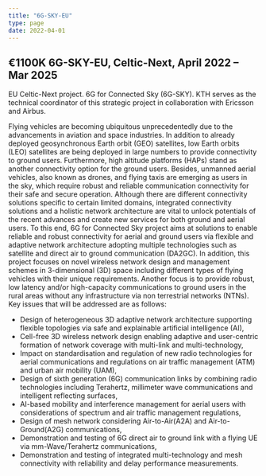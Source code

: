 ```yaml
---
title: "6G-SKY-EU"
type: page
date: 2022-04-01
---
```


## €1100K 6G-SKY-EU, Celtic-Next, April 2022 – Mar 2025

EU Celtic-Next project. 6G for Connected Sky (6G-SKY). KTH serves as the technical coordinator of this strategic project in collaboration with Ericsson and Airbus.

<!--more-->

Flying vehicles are becoming ubiquitous unprecedentedly due to the advancements in aviation and space industries. In addition to already deployed geosynchronous Earth orbit (GEO) satellites, low Earth orbits (LEO) satellites are being deployed in large numbers to provide connectivity to ground users. Furthermore, high altitude platforms (HAPs) stand as another connectivity option for the ground users. Besides, unmanned aerial vehicles, also known as drones, and flying taxis are emerging as users in the sky, which require robust and reliable communication connectivity for their safe and secure operation. Although there are different connectivity solutions specific to certain limited domains, integrated connectivity solutions and a holistic network architecture are vital to unlock potentials of the recent advances and create new services for both ground and aerial users. To this end, 6G for Connected Sky project aims at solutions to enable reliable and robust connectivity for aerial and ground users via flexible and adaptive network architecture adopting multiple technologies such as satellite and direct air to ground communication (DA2GC). In addition, this project focuses on novel wireless network design and management schemes in 3-dimensional (3D) space including different types of flying vehicles with their unique requirements. Another focus is to provide robust, low latency and/or high-capacity communications to ground users in the rural areas without any infrastructure via non terrestrial networks (NTNs). Key issues that will be addressed are as follows:

- Design of heterogeneous 3D adaptive network architecture supporting flexible topologies via safe and explainable artificial intelligence (AI),
- Cell-free 3D wireless network design enabling adaptive and user-centric formation of network coverage with multi-link and multi-technology,
- Impact on standardisation and regulation of new radio technologies for aerial communications and regulations on air traffic management (ATM) and urban air mobility (UAM),
- Design of sixth generation (6G) communication links by combining radio technologies including Terahertz, millimeter wave communications and intelligent reflecting surfaces,
- AI-based mobility and interference management for aerial users with considerations of spectrum and air traffic management regulations,
- Design of mesh network considering Air-to-Air(A2A) and Air-to-Ground(A2G) communications,
- Demonstration and testing of 6G direct air to ground link with a flying UE via mm-Wave/Terahertz communications,
- Demonstration and testing of integrated multi-technology and mesh connectivity with reliability and delay performance measurements.
